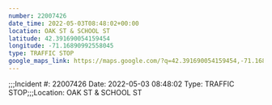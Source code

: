 ```yaml
---
number: 22007426
date_time: 2022-05-03T08:48:02+00:00
location: OAK ST & SCHOOL ST
latitude: 42.391690054159454
longitude: -71.16890992558045
type: TRAFFIC STOP
google_maps_link: https://maps.google.com/?q=42.391690054159454,-71.16890992558045
---
```


;;;Incident #: 22007426  Date: 2022-05-03 08:48:02   Type: TRAFFIC STOP;;;Location: OAK ST & SCHOOL ST
